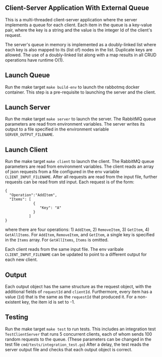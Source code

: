 Client-Server Application With External Queue
----------------------------------------------

This is a multi-threaded client-server application where the server implements a queue for each client. Each item in the queue
is a key-value pair, where the key is a string and the value is the integer Id of the client's request.

The server's queue in memory is implemented as a doubly-linked list where each key is also mapped to its (list of) nodes in the
list. Duplicate keys are allowed. The use of a doubly-linked list along with a map results in all CRUD operations have runtime O(1).

Launch Queue
-------------
Run the make target `make build-env` to launch the rabbotmq docker container. This step is a pre-requisite to launching the server and the client.

Launch Server
--------------
Run the make target `make server` to launch the server. The RabbitMQ queue parameters are read from environment variables. The server writes its
output to a file specified in the environment variable `SERVER_OUTPUT_FILENAME`. 

Launch Client
---------------
Run the make target `make client` to launch the client. The RabbitMQ queue parameters are read from environment variables. 
The client reads an array of json requests from a file configured in the env variable `CLIENT_INPUT_FILENAME`. After all requests are read from the
input file, further requests can be read from std input. Each request is of the form:
```
{
  "Operation":"AddItem",
  "Items": [
             {
                "Key": "A"
             }
           ]
}
```
where there are four operations: 1) `AddItem`, 2) `RemoveItem`, 3) `GetItem`, 4) `GetAllItems`.
For `AddItem`, `RemoveItem`, and `GetItem`, a single key is specified in the `Items` array.
For `GetAllItems`, `Items` is omitted.

Each client reads from the same input file. The env varibale `CLIENT_INPUT_FILENAME` can be updated 
to point to a different output for each new client.

Output
--------
Each output object has the same structure as the request object, with the additional fields
of `requestId` and `clientId`. Furthermore, every item has a value (`Id`) that is the same as the `requestId` that produced it. 
For a non-existent key, the item id is set to -1. 


Testing
--------------
Run the make target `make test` to run tests. This includes an integration test
`TestClientServer` that runs 5 concurrent clients, each of whom sends 100 random 
requests to the queue. (These parameters can be changed in the test file `cmd/tests/integration_test.go`)
After a delay, the test reads the server output file and checks that each output object is correct.  
